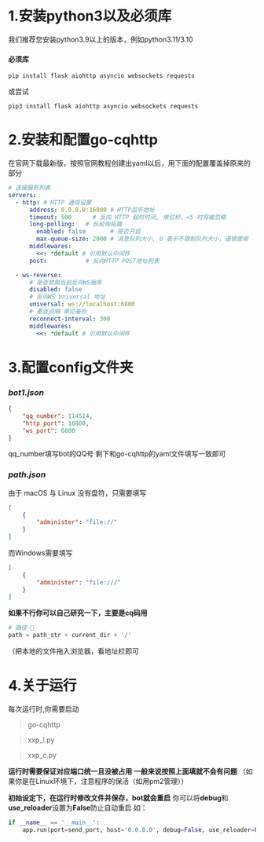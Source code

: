 # 1.安装python3以及必须库
我们推荐您安装python3.9以上的版本，例如python3.11/3.10
#### 必须库
```shell
pip install flask aiohttp asyncio websockets requests
```
或尝试
```shell
pip3 install flask aiohttp asyncio websockets requests
```

# 2.安装和配置go-cqhttp
在官网下载最新版，按照官网教程创建出yaml以后，用下面的配置覆盖掉原来的部分
```yaml
# 连接服务列表
servers:
  - http: # HTTP 通信设置
      address: 0.0.0.0:16800 # HTTP监听地址
      timeout: 500      # 反向 HTTP 超时时间, 单位秒，<5 时将被忽略
      long-polling:   # 长轮询拓展
        enabled: false       # 是否开启
        max-queue-size: 2000 # 消息队列大小, 0 表示不限制队列大小，谨慎使用
      middlewares:
        <<: *default # 引用默认中间件
      post:           # 反向HTTP POST地址列表

  - ws-reverse:
      # 是否禁用当前反向WS服务
      disabled: false
      # 反向WS Universal 地址
      universal: ws://localhost:6800
      # 重连间隔 单位毫秒
      reconnect-interval: 300
      middlewares:
        <<: *default # 引用默认中间件
```


# 3.配置config文件夹
### *bot1.json*
```json
{
    "qq_number": 114514,
    "http_port": 16800,
    "ws_port": 6800
}
```
qq_number填写bot的QQ号
剩下和go-cqhttp的yaml文件填写一致即可
### *path.json*
由于 macOS 与 Linux 没有盘符，只需要填写
```json
[
    {
        "administer": "file://"
    }
]
```
而Windows需要填写
```json
[
    {
        "administer": "file:///"
    }
]
```
**如果不行你可以自己研究一下，主要是cq码用**
```python
# 路径 🔧
path = path_str + current_dir + '/'
```
（把本地的文件拖入浏览器，看地址栏即可
# 4.关于运行
每次运行时,你需要启动
>go-cqhttp

>xxp_l.py

>xxp_c.py

**运行时需要保证对应端口统一且没被占用**
**一般来说按照上面填就不会有问题**
（如果你是在Linux环境下，注意程序的保活（如用pm2管理））

**初始设定下，在运行时修改文件并保存，bot就会重启**
你可以将**debug**和**use_reloader**设置为**False**防止自动重启
如：
```python
if __name__ == '__main__':
    app.run(port=send_port, host='0.0.0.0', debug=False, use_reloader=False)
```